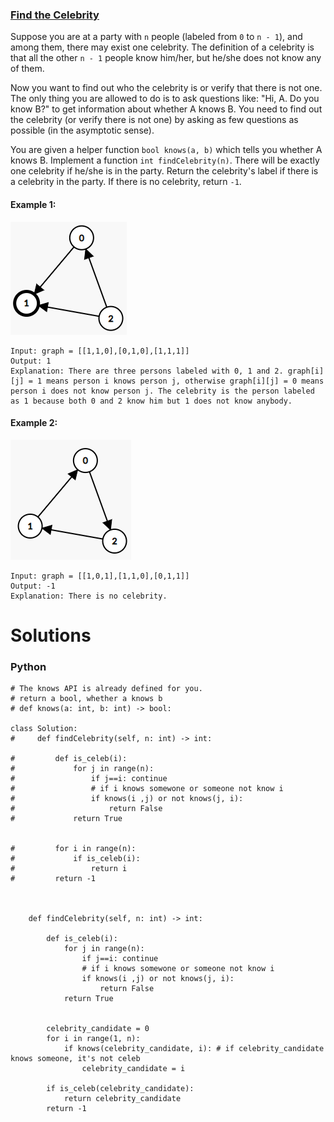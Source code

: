 ### [Find the Celebrity](https://leetcode.com/problems/find-the-celebrity/) <br>

Suppose you are at a party with `n` people (labeled from `0` to `n - 1`), and among them, there may exist one celebrity. The definition of a celebrity is that all the other `n - 1` people know him/her, but he/she does not know any of them.

Now you want to find out who the celebrity is or verify that there is not one. The only thing you are allowed to do is to ask questions like: "Hi, A. Do you know B?" to get information about whether A knows B. You need to find out the celebrity (or verify there is not one) by asking as few questions as possible (in the asymptotic sense).

You are given a helper function `bool knows(a, b)` which tells you whether A knows B. Implement a function `int findCelebrity(n)`. There will be exactly one celebrity if he/she is in the party. Return the celebrity's label if there is a celebrity in the party. If there is no celebrity, return `-1`.

 


#### Example 1:
<img src="../../../../../images/277_example_1_bold.png">

```
Input: graph = [[1,1,0],[0,1,0],[1,1,1]]
Output: 1
Explanation: There are three persons labeled with 0, 1 and 2. graph[i][j] = 1 means person i knows person j, otherwise graph[i][j] = 0 means person i does not know person j. The celebrity is the person labeled as 1 because both 0 and 2 know him but 1 does not know anybody.

```

#### Example 2:
<img src="../../../../../images/277_example_2.png">

```
Input: graph = [[1,0,1],[1,1,0],[0,1,1]]
Output: -1
Explanation: There is no celebrity.

```



# Solutions

### Python
```
# The knows API is already defined for you.
# return a bool, whether a knows b
# def knows(a: int, b: int) -> bool:

class Solution:
#     def findCelebrity(self, n: int) -> int:
        
#         def is_celeb(i):
#             for j in range(n):
#                 if j==i: continue
#                 # if i knows somewone or someone not know i
#                 if knows(i ,j) or not knows(j, i):
#                     return False
#             return True
            
        
#         for i in range(n):
#             if is_celeb(i):
#                 return i
#         return -1
           
    
    
    def findCelebrity(self, n: int) -> int:
        
        def is_celeb(i):
            for j in range(n):
                if j==i: continue
                # if i knows somewone or someone not know i
                if knows(i ,j) or not knows(j, i):
                    return False
            return True
            
            
        celebrity_candidate = 0
        for i in range(1, n):
            if knows(celebrity_candidate, i): # if celebrity_candidate knows someone, it's not celeb
                celebrity_candidate = i
                
        if is_celeb(celebrity_candidate):
            return celebrity_candidate
        return -1

```
